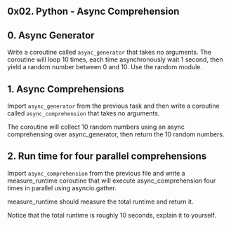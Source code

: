 ## 0x02. Python - Async Comprehension 


## 0. Async Generator

Write a coroutine called `async_generator` that takes no arguments. The coroutine will loop 10 times, each time asynchronously wait 1 second, then yield a random number between 0 and 10. Use the random module. 


## 1. Async Comprehensions 

Import `async_generator` from the previous task and then write a coroutine called `async_comprehension` that takes no arguments.

The coroutine will collect 10 random numbers using an async comprehensing over async_generator, then return the 10 random numbers.


## 2. Run time for four parallel comprehensions 

Import `async_comprehension` from the previous file and write a measure_runtime coroutine that will execute async_comprehension four times in parallel using asyncio.gather.

measure_runtime should measure the total runtime and return it.

Notice that the total runtime is roughly 10 seconds, explain it to yourself.